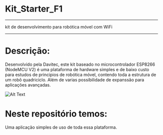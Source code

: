 # Kit_Starter_F1 #
*****************************************************************************************************************************************
kit de desenvolvimento para robótica móvel com WiFi
*****************************************************************************************************************************************
# Descrição:
Desenvolvido pela Davitec, este kit baseado no microcontrolador ESP8266 (NodeMCU V2) é uma plataforma de hardware simples e de baixo custo para estudos de principios de robótica móvel, contendo toda a estrutura de um robô quadriciclo. Além de varias possíbilidade de expanssão para aplicações avançadas.

![Alt Text](https://github.com/DavitecBrasil/Kit_Starter_F1/blob/master/Tr1.1.1.png)

# Neste repositório temos:
 Uma aplicação simples de uso de toda essa plataforma.
